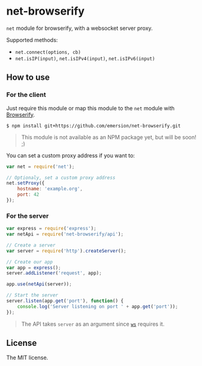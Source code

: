 net-browserify
==============

`net` module for browserify, with a websocket server proxy.

Supported methods:
* `net.connect(options, cb)`
* `net.isIP(input)`, `net.isIPv4(input)`, `net.isIPv6(input)`

How to use
----------

### For the client

Just require this module or map this module to the `net` module with [Browserify](https://github.com/substack/node-browserify).
```
$ npm install git+https://github.com/emersion/net-browserify.git
```

> This module is not available as an NPM package yet, but will be soon! ;)

You can set a custom proxy address if you want to:
```js
var net = require('net');

// Optionaly, set a custom proxy address
net.setProxy({
	hostname: 'example.org',
	port: 42
});
```

### For the server

```js
var express = require('express');
var netApi = require('net-browserify/api');

// Create a server
var server = require('http').createServer();

// Create our app
var app = express();
server.addListener('request', app);

app.use(netApi(server));

// Start the server
server.listen(app.get('port'), function() {
	console.log('Server listening on port ' + app.get('port'));
});
```

> The API takes `server` as an argument since [`ws`](https://www.npmjs.org/package/ws) requires it.

License
-------

The MIT license.
